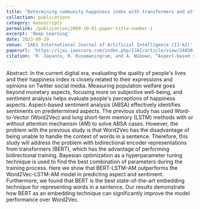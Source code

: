```yaml
---
title: "Determining community happiness index with transformers and attention-based deep learning"
collection: publications
category: manuscripts
permalink: /publication/2009-10-01-paper-title-number-1
excerpt: 'Deep Learning'
date: 2023-09-29
venue: 'IAES International Journal of Artificial Intelligence (IJ-AI)'
paperurl: 'https://ijai.iaescore.com/index.php/IJAI/article/view/24030'
citation: 'R. Jayanto, R. Kusumaningrum, and A. Wibowo, “Aspect-based sentiment analysis for hotel reviews using an improved model of long  short-term memory,” IAES International Journal of Artificial Intelligence (IJ-AI), vol. 13, no. 2,  p. 1753-1761, June 2024, doi: 10.26555/ijain.v8i3.691'
---
```


Abstract:
In the current digital era, evaluating the quality of people's lives and their happiness index is closely related to their expressions and opinions on Twitter social media. Measuring population welfare goes beyond monetary aspects, focusing more on subjective well-being, and sentiment analysis helps evaluate people's perceptions of happiness aspects. Aspect-based sentiment analysis (ABSA) effectively identifies sentiments on predetermined aspects. The previous study has used Word-to-Vector (Word2Vec) and long short-term memory (LSTM) methods with or without attention mechanism (AM) to solve ABSA cases. However, the problem with the previous study is that Word2Vec has the disadvantage of being unable to handle the context of words in a sentence. Therefore, this study will address the problem with bidirectional encoder representations from transformers (BERT), which has the advantage of performing bidirectional training. Bayesian optimization as a hyperparameter tuning technique is used to find the best combination of parameters during the training process. Here we show that BERT-LSTM-AM outperforms the Word2Vec-LSTM-AM model in predicting aspect and sentiment. Furthermore, we found that BERT is the best state-of-the-art embedding technique for representing words in a sentence. Our results demonstrate how BERT as an embedding technique can significantly improve the model performance over Word2Vec.
